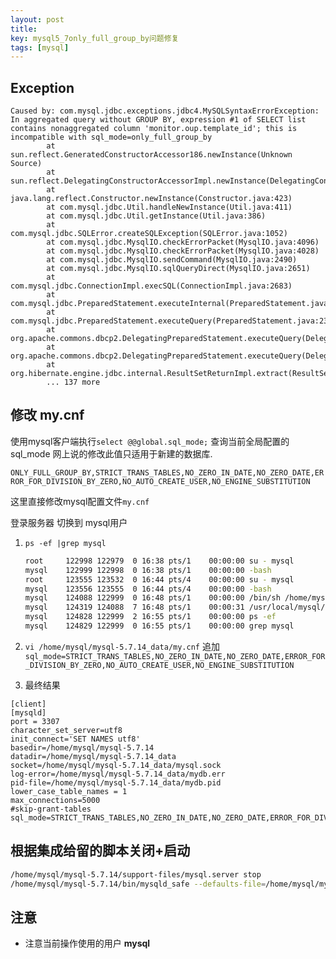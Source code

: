 ```yaml
---
layout: post
title: 
key: mysql5_7only_full_group_by问题修复
tags: [mysql]
---
```


## Exception

```text
Caused by: com.mysql.jdbc.exceptions.jdbc4.MySQLSyntaxErrorException: In aggregated query without GROUP BY, expression #1 of SELECT list contains nonaggregated column 'monitor.oup.template_id'; this is incompatible with sql_mode=only_full_group_by
        at sun.reflect.GeneratedConstructorAccessor186.newInstance(Unknown Source)
        at sun.reflect.DelegatingConstructorAccessorImpl.newInstance(DelegatingConstructorAccessorImpl.java:45)
        at java.lang.reflect.Constructor.newInstance(Constructor.java:423)
        at com.mysql.jdbc.Util.handleNewInstance(Util.java:411)
        at com.mysql.jdbc.Util.getInstance(Util.java:386)
        at com.mysql.jdbc.SQLError.createSQLException(SQLError.java:1052)
        at com.mysql.jdbc.MysqlIO.checkErrorPacket(MysqlIO.java:4096)
        at com.mysql.jdbc.MysqlIO.checkErrorPacket(MysqlIO.java:4028)
        at com.mysql.jdbc.MysqlIO.sendCommand(MysqlIO.java:2490)
        at com.mysql.jdbc.MysqlIO.sqlQueryDirect(MysqlIO.java:2651)
        at com.mysql.jdbc.ConnectionImpl.execSQL(ConnectionImpl.java:2683)
        at com.mysql.jdbc.PreparedStatement.executeInternal(PreparedStatement.java:2144)
        at com.mysql.jdbc.PreparedStatement.executeQuery(PreparedStatement.java:2310)
        at org.apache.commons.dbcp2.DelegatingPreparedStatement.executeQuery(DelegatingPreparedStatement.java:83)
        at org.apache.commons.dbcp2.DelegatingPreparedStatement.executeQuery(DelegatingPreparedStatement.java:83)
        at org.hibernate.engine.jdbc.internal.ResultSetReturnImpl.extract(ResultSetReturnImpl.java:60)
        ... 137 more
```

## 修改 my.cnf

使用mysql客户端执行`select @@global.sql_mode;` 查询当前全局配置的sql_mode 网上说的修改此值只适用于新建的数据库.

`ONLY_FULL_GROUP_BY,STRICT_TRANS_TABLES,NO_ZERO_IN_DATE,NO_ZERO_DATE,ERROR_FOR_DIVISION_BY_ZERO,NO_AUTO_CREATE_USER,NO_ENGINE_SUBSTITUTION`

这里直接修改mysql配置文件`my.cnf`

登录服务器 切换到 mysql用户

1. `ps -ef |grep mysql`
    ```bash
    root     122998 122979  0 16:38 pts/1    00:00:00 su - mysql
    mysql    122999 122998  0 16:38 pts/1    00:00:00 -bash
    root     123555 123532  0 16:44 pts/4    00:00:00 su - mysql
    mysql    123556 123555  0 16:44 pts/4    00:00:00 -bash
    mysql    124088 122999  0 16:48 pts/1    00:00:00 /bin/sh /home/mysql/mysql-5.7.14/bin/mysqld_safe --defaults-file=/home/mysql/mysql-5.7.14_data/my.cnf
    mysql    124319 124088  7 16:48 pts/1    00:00:31 /usr/local/mysql/bin/mysqld --defaults-file=/home/mysql/mysql-5.7.14_data/my.cnf --basedir=/home/mysql/mysql-5.7.14 --datadir=/home/mysql/mysql-5.7.14_data --plugin-dir=/home/mysql/mysql-5.7.14/lib/plugin --log-error=/home/mysql/mysql-5.7.14_data/mydb.err --pid-file=/home/mysql/mysql-5.7.14_data/mydb.pid --socket=/home/mysql/mysql-5.7.14_data/mysql.sock --port=3307
    mysql    124828 122999  2 16:55 pts/1    00:00:00 ps -ef
    mysql    124829 122999  0 16:55 pts/1    00:00:00 grep mysql
    ```
2. `vi /home/mysql/mysql-5.7.14_data/my.cnf`
追加
`sql_mode=STRICT_TRANS_TABLES,NO_ZERO_IN_DATE,NO_ZERO_DATE,ERROR_FOR_DIVISION_BY_ZERO,NO_AUTO_CREATE_USER,NO_ENGINE_SUBSTITUTION`

3. 最终结果
```text
[client]
[mysqld]
port = 3307
character_set_server=utf8
init_connect='SET NAMES utf8'
basedir=/home/mysql/mysql-5.7.14
datadir=/home/mysql/mysql-5.7.14_data
socket=/home/mysql/mysql-5.7.14_data/mysql.sock
log-error=/home/mysql/mysql-5.7.14_data/mydb.err 
pid-file=/home/mysql/mysql-5.7.14_data/mydb.pid
lower_case_table_names = 1
max_connections=5000
#skip-grant-tables
sql_mode=STRICT_TRANS_TABLES,NO_ZERO_IN_DATE,NO_ZERO_DATE,ERROR_FOR_DIVISION_BY_ZERO,NO_AUTO_CREATE_USER,NO_ENGINE_SUBSTITUTION 
```

## 根据集成给留的脚本关闭+启动
```bash
/home/mysql/mysql-5.7.14/support-files/mysql.server stop
/home/mysql/mysql-5.7.14/bin/mysqld_safe --defaults-file=/home/mysql/mysql-5.7.14_data/my.cnf &
```

## 注意

* 注意当前操作使用的用户 **mysql**